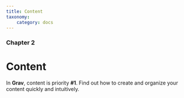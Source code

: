 ```yaml
---
title: Content
taxonomy:
    category: docs
---
```


### Chapter 2

# Content

In **Grav**, content is priority **#1**.  Find out how to create and organize your content quickly and intuitively. 
